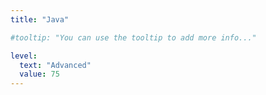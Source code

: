 ```yaml
---
title: "Java"

#tooltip: "You can use the tooltip to add more info..."

level:
  text: "Advanced"
  value: 75
---
```

